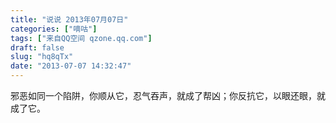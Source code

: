 ```yaml
---
title: "说说 2013年07月07日"
categories: ["嘀咕"]
tags: ["来自QQ空间 qzone.qq.com"]
draft: false
slug: "hq8qTx"
date: "2013-07-07 14:32:47"
---
```


邪恶如同一个陷阱，你顺从它，忍气吞声，就成了帮凶；你反抗它，以眼还眼，就成了它。
